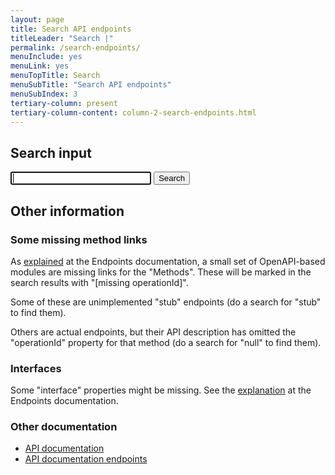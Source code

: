 ```yaml
---
layout: page
title: Search API endpoints
titleLeader: "Search |"
permalink: /search-endpoints/
menuInclude: yes
menuLink: yes
menuTopTitle: Search
menuSubTitle: "Search API endpoints"
menuSubIndex: 3
tertiary-column: present
tertiary-column-content: column-2-search-endpoints.html
---
```


## Search input

<div id="indexCount"></div>

<div class="form">
  <form action="get" id="searchEndpoints">
    <input type="text" size="25" id="searchInput" autofocus>
    <input type="submit" value="Search">
  </form>
</div>

<div id="hits"></div>

<ul id="searchResults"></ul>

<script src="https://cdn.jsdelivr.net/npm/js-search@2.0.1/dist/umd/js-search.min.js"></script>
<script src="/assets/js/search-endpoints.js"></script>

## Other information

### Some missing method links

As [explained](/reference/api/endpoints/#some-missing-method-links) at the Endpoints documentation, a small set of OpenAPI-based modules are missing links for the "Methods".
These will be marked in the search results with "[missing operationId]".

Some of these are unimplemented "stub" endpoints (do a search for "stub" to find them).

Others are actual endpoints, but their API description has omitted the "operationId" property for that method (do a search for "null" to find them).

### Interfaces

Some "interface" properties might be missing. See the [explanation](/reference/api/endpoints/#interfaces) at the Endpoints documentation.

### Other documentation

* [API documentation](/reference/api/)
* [API documentation endpoints](/reference/api/endpoints/)

<div class="folio-spacer-content"></div>

